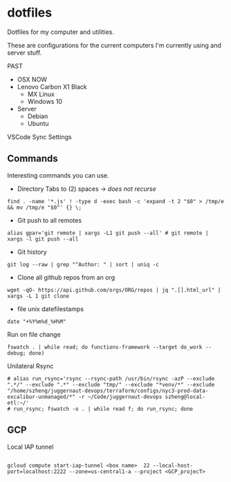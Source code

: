 dotfiles
========
Dotfiles for my computer and utilities. 

These are configurations for the current computers I'm currently using and server stuff.

PAST
  - OSX
NOW 
   - Lenovo Carbon X1 Black 
      - MX Linux
      - Windows 10 
   - Server 
       - Debian
       - Ubuntu 

VSCode Sync Settings


## Commands
Interesting commands you can use. 

- Directory Tabs to (2) spaces -> *does not recurse*
```
find . -name '*.js' ! -type d -exec bash -c 'expand -t 2 "$0" > /tmp/e && mv /tmp/e "$0"' {} \;
```
- Git push to all remotes
```
alias gpar='git remote | xargs -L1 git push --all' # git remote | xargs -l git push --all
```

- Git history 
```
git log --raw | grep "^Author: " | sort | uniq -c
```


- Clone all github repos from an org
```
wget -qO- https://api.github.com/orgs/ORG/repos | jq ".[].html_url" | xargs -L 1 git clone
```

- file unix datefilestamps

```
date "+%Y%m%d_%H%M" 
```

Run on file change
``` 
fswatch . | while read; do functions-framework --target do_work --debug; done)

```

Unilateral Rsync
```
# alias run_rsync='rsync --rsync-path /usr/bin/rsync -azP --exclude ".*/" --exclude ".*" --exclude "tmp/" --exclude "*venv/*" --exclude "/home/szheng/juggernaut-devops/terraform/configs/nyc3-prod-data-excalibur-unmanaged/*" -r ~/Code/juggernaut-devops szheng@local-etl:~/'
# run_rsync; fswatch -o . | while read f; do run_rsync; done
```


## GCP

Local IAP tunnel
```

gcloud compute start-iap-tunnel <box name>  22 --local-host-port=localhost:2222 --zone=us-central1-a --project <GCP_projecT> 

```
